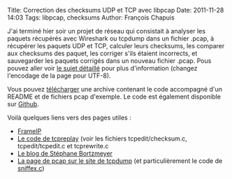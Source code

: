Title: Correction des checksums UDP et TCP avec libpcap 
Date: 2011-11-28 14:03
Tags: libpcap, checksums
Author: François Chapuis

 J'ai terminé hier soir un projet de réseau qui consistait à analyser les paquets récupérés avec Wireshark ou tcpdump dans un fichier .pcap, à récupérer les paquets UDP et TCP, calculer leurs checksums, les comparer aux checksums des paquet, les corriger s'ils étaient incorrects, et sauvegarder les paquets corrigés dans un nouveau fichier .pcap. Pous pouvez aller voir [le sujet détaillé](http://www.i3s.unice.fr/~lopezpac/cours/2011/IntRes/projet.html) pour plus d'information (changez l'encodage de la page pour UTF-8).

Vous pouvez [télécharger]({static}/resources/111128/pcap_reader.tgz) une archive contenant le code accompagné d'un README et de fichiers pcap d'exemple. Le code est également disponible sur [Github](https://github.com/Afnarel/pcap_reader).

Voilà quelques liens vers des pages utiles :

  * [FrameIP](http://www.frameip.com/entete-udp/#3.4_-_Checksum)
  * [Le code de tcpreplay](http://tcpreplay.synfin.net/browser/trunk/src/) (voir les fichiers tcpedit/checksum.c, tcpedit/tcpedit.c et tcprewrite.c
  * [Le blog de Stéphane Bortzmeyer](http://www.bortzmeyer.org/search?pattern=pcap)
  * [La page de pcap sur le site de tcpdump](http://www.tcpdump.org/pcap.html) (et particulièrement le code de [sniffex.c](http://www.tcpdump.org/sniffex.c))

